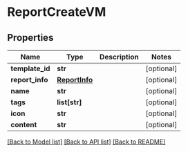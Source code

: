 # ReportCreateVM


## Properties
Name | Type | Description | Notes
------------ | ------------- | ------------- | -------------
**template_id** | **str** |  | [optional] 
**report_info** | [**ReportInfo**](ReportInfo.md) |  | [optional] 
**name** | **str** |  | [optional] 
**tags** | **list[str]** |  | [optional] 
**icon** | **str** |  | [optional] 
**content** | **str** |  | [optional] 

[[Back to Model list]](../README.md#documentation-for-models) [[Back to API list]](../README.md#documentation-for-api-endpoints) [[Back to README]](../README.md)


